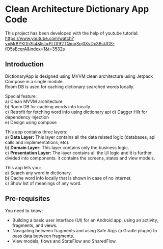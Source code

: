 Clean Architecture Dictionary App Code
======================================

This project has been developed with the help of youtube tutorial:<br>
https://www.youtube.com/watch?v=Mr8YKDh3li4&list=PLOf92TQmqSoj0XvDx38sUGS-fO5sEcqrA&index=1&t=3532s

Introduction
------------

DictionaryApp is designed using MVVM clean architecture using Jetpack Compose in a single module. <br>
Room DB is used for caching dictionary searched words locally. <br>

Special feature: <br>
a) Clean MVVM architecture <br>
b) Room DB for caching words info locally <br>
c) Retrofit for fetching word info using dictionary api 
d) Dagger Hilt for dependency injection <br>
e) Design using compose <br>

This app contains three layers:<br>
a) <b>Data Layer:</b> This layer contains all the data related logic (databases, api calls and 
  implementations, etc).<br>
b) <b>Domain Layer:</b> This layer contains only the business logic.<br>
c) <b>Presentation Layer:</b> The layer contains all the UI logic and it is further divided into
  components. It contains the screens, states and view models. <br>

This app lets you:<br>
a) Search any word in dictionary.<br>
b) Cache word info locally that is shown in case of no internet.<br>
c) Show list of meanings of any word.<br>


Pre-requisites
--------------

You need to know:

* Building a basic user interface (UI) for an Android app, 
  using an activity, fragments, and views.
* Navigating between fragments and using Safe Args (a Gradle plugin) 
  to pass data between fragments.
* View models, flows and StateFlow and SharedFlow.
